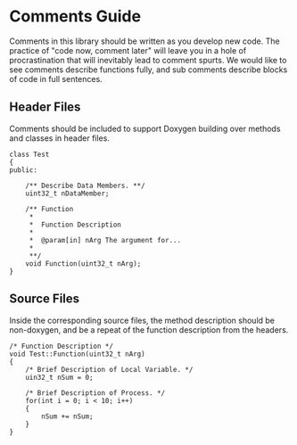 # Comments Guide

Comments in this library should be written as you develop new code. The practice of "code now, comment later" will leave you in a hole of procrastination that will inevitably lead to comment spurts. We would like to see comments describe functions fully, and sub comments describe blocks of code in full sentences.


## Header Files

Comments should be included to support Doxygen building over methods and classes in header files.

```
class Test
{
public:

    /** Describe Data Members. **/
    uint32_t nDataMember;

    /** Function
     *
     *  Function Description
     *
     *  @param[in] nArg The argument for...
     *
     **/
    void Function(uint32_t nArg);
}
```

## Source Files

Inside the corresponding source files, the method description should be non-doxygen, and be a repeat of the function description from the headers.

```
/* Function Description */
void Test::Function(uint32_t nArg)
{
    /* Brief Description of Local Variable. */
    uin32_t nSum = 0;

    /* Brief Description of Process. */
    for(int i = 0; i < 10; i++)
    {
        nSum += nSum;
    }
}
```
